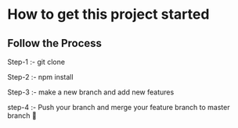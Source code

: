 # How to get this project started

## Follow the Process

Step-1 :- git clone <br/>

Step-2 :- npm install <br/>

Step-3 :- make a new branch and add new features <br/>

step-4 :- Push your branch and merge your feature branch to master branch 🌿 <br/>
